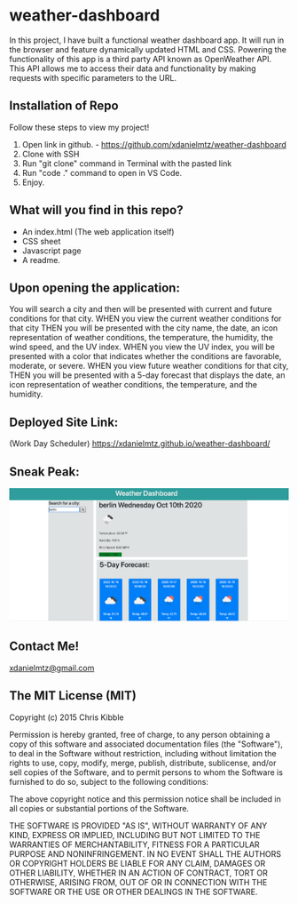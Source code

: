 # weather-dashboard

In this project, I have built a functional weather dashboard app. It will run in the browser and feature dynamically updated HTML and CSS. Powering the functionality of this app is a third party API known as OpenWeather API. This API allows me to access their data and functionality by making requests with specific parameters to the URL.



## Installation of Repo

Follow these steps to view my project!

1. Open link in github. - https://github.com/xdanielmtz/weather-dashboard
2. Clone with SSH
3. Run "git clone" command in Terminal with the pasted link
4. Run "code ." command to open in VS Code.
5. Enjoy.


## What will you find in this repo?

- An index.html (The web application itself)
- CSS sheet 
- Javascript page
- A readme.



## Upon opening the application:

You will search a city and then will be presented with current and future conditions for that city.
WHEN you view the current weather conditions for that city
THEN you will be presented with the city name, the date, an icon representation of weather conditions, the temperature, the humidity,
the wind speed, and the UV index. 
WHEN you view the UV index, you will be presented with a color that indicates whether the conditions are favorable, moderate, or severe.
WHEN you view future weather conditions for that city, THEN  you will be presented with a 5-day forecast that displays the date, an icon representation of weather conditions, the temperature, and the humidity. 




## Deployed Site Link:
(Work Day Scheduler) https://xdanielmtz.github.io/weather-dashboard/


## Sneak Peak:
![Main Page](weather-dashboard.png) 



## Contact Me!
xdanielmtz@gmail.com



## The MIT License (MIT)

Copyright (c) 2015 Chris Kibble

Permission is hereby granted, free of charge, to any person obtaining a copy of this software and associated documentation files (the "Software"), to deal in the Software without restriction, including without limitation the rights to use, copy, modify, merge, publish, distribute, sublicense, and/or sell copies of the Software, and to permit persons to whom the Software is furnished to do so, subject to the following conditions:

The above copyright notice and this permission notice shall be included in all copies or substantial portions of the Software.

THE SOFTWARE IS PROVIDED "AS IS", WITHOUT WARRANTY OF ANY KIND, EXPRESS OR IMPLIED, INCLUDING BUT NOT LIMITED TO THE WARRANTIES OF MERCHANTABILITY, FITNESS FOR A PARTICULAR PURPOSE AND NONINFRINGEMENT. IN NO EVENT SHALL THE AUTHORS OR COPYRIGHT HOLDERS BE LIABLE FOR ANY CLAIM, DAMAGES OR OTHER LIABILITY, WHETHER IN AN ACTION OF CONTRACT, TORT OR OTHERWISE, ARISING FROM, OUT OF OR IN CONNECTION WITH THE SOFTWARE OR THE USE OR OTHER DEALINGS IN THE SOFTWARE.